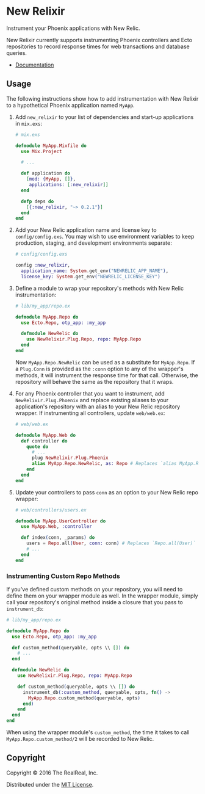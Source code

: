 # New Relixir

Instrument your Phoenix applications with New Relic.

New Relixir currently supports instrumenting Phoenix controllers and Ecto repositories to record
response times for web transactions and database queries.

* [Documentation](https://hexdocs.pm/new_relixir/)

## Usage

The following instructions show how to add instrumentation with New Relixir to a hypothetical
Phoenix application named `MyApp`.

1.  Add `new_relixir` to your list of dependencies and start-up applications in `mix.exs`:

    ```elixir
    # mix.exs

    defmodule MyApp.Mixfile do
      use Mix.Project

      # ...

      def application do
        [mod: {MyApp, []},
         applications: [:new_relixir]]
      end

      defp deps do
        [{:new_relixir, "~> 0.2.1"}]
      end
    end
    ```

2.  Add your New Relic application name and license key to `config/config.exs`. You may wish to use
    environment variables to keep production, staging, and development environments separate:

    ```elixir
    # config/config.exs

    config :new_relixir,
      application_name: System.get_env("NEWRELIC_APP_NAME"),
      license_key: System.get_env("NEWRELIC_LICENSE_KEY")
    ```


3.  Define a module to wrap your repository's methods with New Relic instrumentation:

    ```elixir
    # lib/my_app/repo.ex

    defmodule MyApp.Repo do
      use Ecto.Repo, otp_app: :my_app

      defmodule NewRelic do
        use NewRelixir.Plug.Repo, repo: MyApp.Repo
      end
    end
    ```

    Now `MyApp.Repo.NewRelic` can be used as a substitute for `MyApp.Repo`. If a `Plug.Conn` is
    provided as the `:conn` option to any of the wrapper's methods, it will instrument the response
    time for that call. Otherwise, the repository will behave the same as the repository that it
    wraps.

4.  For any Phoenix controller that you want to instrument, add `NewRelixir.Plug.Phoenix` and
    replace existing aliases to your application's repository with an alias to your New Relic
    repository wrapper. If instrumenting all controllers, update `web/web.ex`:

    ```elixir
    # web/web.ex

    defmodule MyApp.Web do
      def controller do
        quote do
          # ...
          plug NewRelixir.Plug.Phoenix
          alias MyApp.Repo.NewRelic, as: Repo # Replaces `alias MyApp.Repo`
        end
      end
    end
    ```

5.  Update your controllers to pass `conn` as an option to your New Relic repo wrapper:

    ```elixir
    # web/controllers/users.ex

    defmodule MyApp.UserController do
      use MyApp.Web, :controller

      def index(conn, _params) do
        users = Repo.all(User, conn: conn) # Replaces `Repo.all(User)`
        # ...
      end
    end
    ```

### Instrumenting Custom Repo Methods

If you've defined custom methods on your repository, you will need to define them on your wrapper
module as well. In the wrapper module, simply call your repository's original method inside a
closure that you pass to `instrument_db`:

```elixir
# lib/my_app/repo.ex

defmodule MyApp.Repo do
  use Ecto.Repo, otp_app: :my_app

  def custom_method(queryable, opts \\ []) do
    # ...
  end

  defmodule NewRelic do
    use NewRelixir.Plug.Repo, repo: MyApp.Repo

    def custom_method(queryable, opts \\ []) do
      instrument_db(:custom_method, queryable, opts, fn() ->
        MyApp.Repo.custom_method(queryable, opts)
      end)
    end
  end
end
```

When using the wrapper module's `custom_method`, the time it takes to call
`MyApp.Repo.custom_method/2` will be recorded to New Relic.

## Copyright

Copyright &copy; 2016 The RealReal, Inc.

Distributed under the [MIT License](LICENSE).
